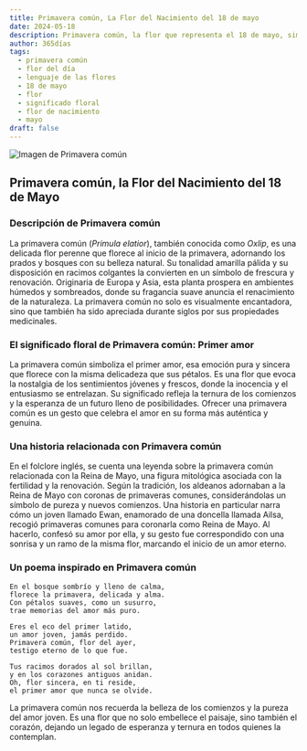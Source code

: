 ```yaml
---
title: Primavera común, La Flor del Nacimiento del 18 de mayo
date: 2024-05-18
description: Primavera común, la flor que representa el 18 de mayo, simboliza Primer amor. Descubre su fascinante historia, significado en el lenguaje de las flores y una poesía que celebra su belleza.
author: 365días
tags:
  - primavera común
  - flor del día
  - lenguaje de las flores
  - 18 de mayo
  - flor
  - significado floral
  - flor de nacimiento
  - mayo
draft: false
---
```



![Imagen de Primavera común](https://cdn.pixabay.com/photo/2021/05/13/11/57/oxslip-6250682_640.jpg#center)


## Primavera común, la Flor del Nacimiento del 18 de Mayo

### Descripción de Primavera común

La primavera común (_Primula elatior_), también conocida como _Oxlip_, es una delicada flor perenne que florece al inicio de la primavera, adornando los prados y bosques con su belleza natural. Su tonalidad amarilla pálida y su disposición en racimos colgantes la convierten en un símbolo de frescura y renovación. Originaria de Europa y Asia, esta planta prospera en ambientes húmedos y sombreados, donde su fragancia suave anuncia el renacimiento de la naturaleza. La primavera común no solo es visualmente encantadora, sino que también ha sido apreciada durante siglos por sus propiedades medicinales.

### El significado floral de Primavera común: Primer amor

La primavera común simboliza el primer amor, esa emoción pura y sincera que florece con la misma delicadeza que sus pétalos. Es una flor que evoca la nostalgia de los sentimientos jóvenes y frescos, donde la inocencia y el entusiasmo se entrelazan. Su significado refleja la ternura de los comienzos y la esperanza de un futuro lleno de posibilidades. Ofrecer una primavera común es un gesto que celebra el amor en su forma más auténtica y genuina.

### Una historia relacionada con Primavera común

En el folclore inglés, se cuenta una leyenda sobre la primavera común relacionada con la Reina de Mayo, una figura mitológica asociada con la fertilidad y la renovación. Según la tradición, los aldeanos adornaban a la Reina de Mayo con coronas de primaveras comunes, considerándolas un símbolo de pureza y nuevos comienzos. Una historia en particular narra cómo un joven llamado Ewan, enamorado de una doncella llamada Ailsa, recogió primaveras comunes para coronarla como Reina de Mayo. Al hacerlo, confesó su amor por ella, y su gesto fue correspondido con una sonrisa y un ramo de la misma flor, marcando el inicio de un amor eterno.

### Un poema inspirado en Primavera común

```
En el bosque sombrío y lleno de calma,  
florece la primavera, delicada y alma.  
Con pétalos suaves, como un susurro,  
trae memorias del amor más puro.  

Eres el eco del primer latido,  
un amor joven, jamás perdido.  
Primavera común, flor del ayer,  
testigo eterno de lo que fue.  

Tus racimos dorados al sol brillan,  
y en los corazones antiguos anidan.  
Oh, flor sincera, en ti reside,  
el primer amor que nunca se olvide.  
```

La primavera común nos recuerda la belleza de los comienzos y la pureza del amor joven. Es una flor que no solo embellece el paisaje, sino también el corazón, dejando un legado de esperanza y ternura en todos quienes la contemplan.
